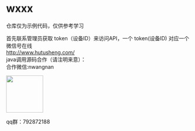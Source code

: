 # wxxx

仓库仅为示例代码，仅供参考学习


首先联系管理员获取 token（设备ID）来访问API，一个 token(设备ID) 对应一个微信号在线<br/>
http://www.hutusheng.com/<br/>
java调用源码合作（请注明来意）：<br/>
合作微信:nwangnan<br/>

<img src="https://buckettest-file2.oss-cn-shanghai.aliyuncs.com/WX20201125-122159.png" width=100 height=100 />

qq群：792872188
